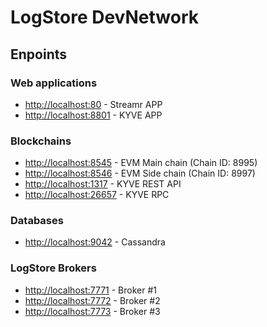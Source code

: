 # LogStore DevNetwork

## Enpoints

### Web applications
- [http://localhost:80](http://localhost:80) - Streamr APP 
- [http://localhost:8801](http://localhost:8801) - KYVE APP 

### Blockchains
- [http://localhost:8545](http://localhost:8545) - EVM Main chain (Chain ID: 8995)
- [http://localhost:8546](http://localhost:8546) - EVM Side chain (Chain ID: 8997)
- [http://localhost:1317](http://localhost:1317) - KYVE REST API
- [http://localhost:26657](http://localhost:26657) - KYVE RPC

### Databases
- [http://localhost:9042](http://localhost:9042) - Cassandra

### LogStore Brokers
- [http://localhost:7771](http://localhost:7771) - Broker #1
- [http://localhost:7772](http://localhost:7772) - Broker #2
- [http://localhost:7773](http://localhost:7773) - Broker #3

```